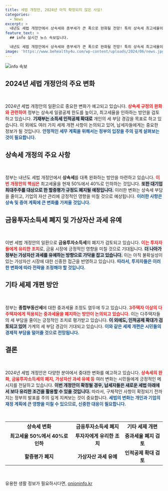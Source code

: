 ```yaml
---
title: 세법 개정안, 2024년 아직 확정되지 않은 사실!
categories:
  - News
excerpt: >
  내년도 세법 개정안에서 상속세와 종부세가 큰 폭으로 완화될 전망! 특히 상속세 최고세율이 40%로 낮아지고, 다주택자에 대한 중과세율도 폐지될 가능성이 있습니다. 이 변화가 어떤 영향을 미칠지 주목하세요!
feature_text: >
  ## info 실시간 뉴스 속보입니다.

  내년도 세법 개정안에서 상속세와 종부세가 큰 폭으로 완화될 전망! 특히 상속세 최고세율이 40%로 낮아지고, 다주택자에 대한 중과세율도 폐지될 가능성이 있습니다. 이 변화가 어떤 영향을 미칠지 주목하세요!
image: 'https://www.behealthy4u.com/wp-content/uploads/2024/06/news.jpg'
---
```


<p><img src="https://www.behealthy4u.com/wp-content/uploads/2024/06/news.jpg" alt="info 속보" /></p>

<h2 data-ke-size="size26">2024년 세법 개정안의 주요 변화</h2>

<p data-ke-size="size16">&nbsp;</p>

<p>2024년 세법 개정안의 일환으로 중요한 변화가 예고되고 있습니다. <b><span style="color: #ee2323;">상속세 규정의 완화와 관련하여</span></b> 정부는 상속세 일괄공제 한도를 높이고, 최고세율을 인하하는 방안을 검토하고 있습니다. <b><span style="background-color: #21538527;">기재부는 소득세 인적공제 확대로</span></b> 개인의 세 부담 경감을 목표로 하고 있습니다. 이 외에도 여러 가지 세제 개편 사항이 논의되고 있어, 납세자들에게는 중요한 정보가 될 것입니다. <b><span style="color: #1a5490;">안정적인 세무 계획을 위해서는 정부의 입장을 주의 깊게 살펴보는 것이 필요합니다.</span></b></p>

<h2 data-ke-size="size26">상속세 개정의 주요 사항</h2>

<p data-ke-size="size16">&nbsp;</p>

<p>정부는 내년도 세법 개정안에서 <b>상속세</b>를 대폭 완화하는 방안을 마련하고 있습니다. <b><span style="color: #ee2323;">이번 개정안의 핵심은</span></b> 최고세율을 현재 50%에서 40%로 인하하는 것입니다. <b><span style="background-color: #21538527;">또한 대기업 최대주주를 대상으로 한 할증평가 규정도 폐지될 예정입니다.</span></b> 이러한 변화는 상속세 부담을 줄이고, 기업의 자산 관리에 긍정적인 영향을 미칠 것으로 예상됩니다. <b><span style="color: #1a5490;">이러한 사항은 상속 및 증여 계획에 큰 변화를 가져올 것입니다.</span></b></p>

<h2 data-ke-size="size26">금융투자소득세 폐지 및 가상자산 과세 유예</h2>

<p data-ke-size="size16">&nbsp;</p>

<p>이번 세법 개정안의 일환으로 <b>금융투자소득세</b>의 폐지가 검토되고 있습니다. <b><span style="color: #ee2323;">이는 투자자들에게 유리한 조치</span></b>로, 금융 시장에 긍정적인 영향을 미칠 것으로 기대됩니다. <b><span style="background-color: #21538527;">더 나아가 정부는 가상자산 과세를 유예하는 방향으로 가닥을 잡고 있습니다.</span></b> 이는 아직 불확실성이 있는 가상자산 시장에 대한 신중한 접근을 반영하고 있습니다. <b><span style="color: #1a5490;">따라서, 투자자들은 이러한 변화에 따라 전략을 조정해야 할 것입니다.</span></b></p>

<h2 data-ke-size="size26">기타 세제 개편 방안</h2>

<p data-ke-size="size16">&nbsp;</p>

<p>정부는 <b>종합부동산세</b>에 대한 중과세율 조정도 염두에 두고 있습니다. <b><span style="color: #ee2323;">3주택자 이상의 다주택자에게 적용되는 중과세율을 폐지하는 방안이 논의되고 있습니다.</span></b> 이는 다주택자들의 세 부담을 줄이는 긍정적인 조치로 평가받고 있습니다. <b><span style="background-color: #21538527;">이 외에도, 인적공제 확대가 검토되고 있어</span></b> 가계의 세 부담 경감이 기대되고 있습니다. <b><span style="color: #1a5490;">이와 같은 세제 개편은 시민들의 경제적 부담을 덜어줄 것으로 전망됩니다.</span></b></p>

<h2 data-ke-size="size26">결론</h2>

<p data-ke-size="size16">&nbsp;</p>

<p>2024년 세법 개정안은 다양한 분야에서 중대한 변화를 예고하고 있습니다. <b><span style="color: #ee2323;">상속세의 완화, 금융투자소득세의 폐지, 가상자산 과세 유예 등</span></b> 여러 변화는 시민들에게 긍정적인 메시지를 전달하고 있습니다. <b><span style="background-color: #21538527;">이번 개정안이 확정될 경우, 납세자들은 새로운 세법 아래에서 보다 유리한 조건을 활용할 수 있을 것입니다.</span></b> 따라서, 구체적인 사항이 확정되기 전까지는 정부의 발표를 주의 깊게 지켜보는 것이 중요합니다. <b><span style="color: #1a5490;">세법의 변화는 개인과 기업의 재정 계획에 큰 영향을 미칠 수 있으므로, 신중한 대응이 필요합니다.</span></b></p>

<p data-ke-size="size16">&nbsp;</p>

<table style="width: 100%; border-collapse: collapse;">
<tr>
<td style="text-align: center; height: 17px;"><b>상속세 변화</b></td>
<td style="text-align: center; height: 17px;"><b>금융투자소득세 폐지</b></td>
<td style="text-align: center; height: 17px;"><b>기타 세제 개편</b></td>
</tr>
<tr>
<td style="text-align: center; height: 17px;"><b>최고세율 50%에서 40%로 인하</b></td>
<td style="text-align: center; height: 17px;"><b>투자자에게 유리한 조치</b></td>
<td style="text-align: center; height: 17px;"><b>중과세율 폐지 검토</b></td>
</tr>
<tr>
<td style="text-align: center; height: 17px;"><b>할증평가 폐지</b></td>
<td style="text-align: center; height: 17px;"><b>가상자산 과세 유예</b></td>
<td style="text-align: center; height: 17px;"><b>인적공제 확대 검토</b></td>
</tr>
</table>

<p data-ke-size="size16">&nbsp;</p>
유용한 생활 정보가 필요하시다면, <a href="https://onioninfo.kr" rel="dofollow">onioninfo.kr</a>



